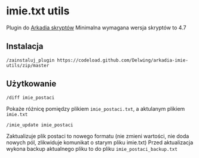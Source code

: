 # imie.txt utils

Plugin do [Arkadia skryptów](https://github.com/tjurczyk/arkadia)
Minimalna wymagana wersja skryptów to 4.7

## Instalacja

```
/zainstaluj_plugin https://codeload.github.com/Delwing/arkadia-imie-utils/zip/master
```

## Użytkowanie

```
/diff imie_postaci
```
Pokaże różnicę pomiędzy plikiem `imie_postaci.txt`, a aktulanym plikiem `imie.txt`

```
/imie_update imie_postaci
```
Zaktualizuje plik postaci to nowego formatu (nie zmieni wartości, nie doda nowych pól, zlikwiduje komunikat o starym pliku imie.txt)
Przed aktualizacja wykona backup aktualnego pliku to do pliku `imie_postaci_backup.txt`